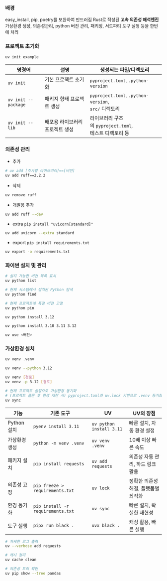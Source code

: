 ### 배경
easy_install, pip, poetry를 보완하여 만드러짐
Rust로 작성된 **고속 의존성 해석엔진**
가상환경 생성, 의존성관리, python 버전 관리, 패키징, 서드파티 도구 실행 등을 한번에 처리



### 프로젝트 초기화
```bash
uv init example
```

| 명령어                 | 설명                | 생성되는 파일/디렉토리                                        |
| ------------------- | ----------------- | --------------------------------------------------- |
| `uv init`           | 기본 프로젝트 초기화       | `pyproject.toml`, `.python-version`                 |
| `uv init --package` | 패키지 형태 프로젝트 생성    | `pyproject.toml`, `.python-version`,<br>`src/` 디렉토리 |
| `uv init --lib`     | 배포용 라이브러리 프로젝트 생성 | 라이브러리 구조의 `pyproject.toml`, <br>테스트 디렉토리 등          |

### 의존성 관리
- 추가
```bash
# uv add [추가할 라이브러리]==[버전]
uv add ruff==2.2.2
```

- 삭제
```bash
uv remove ruff
```

- 개발용 추가
```bash
uv add ruff --dev
```

- extra `pip install "uvicorn[standard]"`
```bash
uv add uvicorn --extra standard
```

- export `pip install requirements.txt`
```bash
uv export -o requirements.txt
```

### 파이썬 설치 및 관리
```bash
# 설치 가능한 버전 목록 표시
uv python list

# 현재 시스템에서 설치된 Python 탐색
uv python find

# 현재 프로젝트에 특정 버전 고정
uv python pin
```

```bash
uv python install 3.12
```

```bash
uv python install 3.10 3.11 3.12
```

```bash
uv use <버전>
```
### 가상환경 설치
```bash
uv venv .venv
```

```bash
uv venv --python 3.12

uv venv [경로]
uv venv -p 3.12 [경로]

# 현재 프로젝트 설정으로 가상환경 동기화
# (프로젝트 클론 후 환경 재현 시) pyproject.toml과 uv.lock 기반으로 .venv 동기화
uv sync
```


| 기능        | 기존 도구                             | UV                       | UV의 장점               |
| --------- | --------------------------------- | ------------------------ | -------------------- |
| Python 설치 | `pyenv install 3.11`              | `uv python install 3.11` | 빠른 설치, 자동 환경 설정      |
| 가상환경 생성   | `python -m venv .venv`            | `uv venv .venv`          | 10배 이상 빠른 속도         |
| 패키지 설치    | `pip install requests`            | `uv add requests`        | 의존성 자동 관리, 하드 링크 활용  |
| 의존성 고정    | `pip freeze > requirements.txt`   | `uv lock`                | 정확한 의존성 해결, 플랫폼별 최적화 |
| 환경 동기화    | `pip install -r requirements.txt` | `uv sync`                | 빠른 설치, 확실한 재현성       |
| 도구 실행     | `pipx run black .`                | `uvx black .`            | 캐싱 활용, 빠른 실행         |


```bash
# 자세한 로그 출력
uv --verbose add requests

# 캐시 정리
uv cache clean

# 의존성 트리 확인
uv pip show --tree pandas
```
